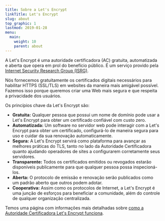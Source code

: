 ```yaml
---
title: Sobre a Let's Encrypt
linkTitle: Let's Encrypt
slug: about
top_graphic: 1
lastmod: 2019-01-28
menu:
  main:
    weight: 10
    parent: about
---
```


A Let's Encrypt é uma autoridade certificadora (AC) gratuita, automatizada e aberta que opera em prol do benefício público. É um serviço provido pela [Internet Security Research Group (ISRG)](https://www.abetterinternet.org/).

Nós fornecemos gratuitamente os certificados digitais necessários para habilitar HTTPS (SSL/TLS) em websites da maneira mais amigável possível. Fazemos isso porque queremos criar uma Web mais segura e que respeita a privacidade dos usuários.

Os princípios chave da Let's Encrypt são: 

* **Gratuita:** Qualquer pessoa que possui um nome de domínio pode usar a Let's Encrypt para obter um certificado confiável com custo zero.
* **Automatizada:** Um software no servidor web pode interagir com a Let's Encrypt para obter um certificado, configurá-lo de maneira segura para uso e cuidar da sua renovação automaticamente. 
* **Segura:** A Let's Encrypt servirá como plataforma para avançar as melhores práticas do TLS, tanto no lado da Autoridade Certificadora quanto ajudando operadores de sites a configurarem corretamente seus servidores. 
* **Transparente:** Todos os certificados emitidos ou revogados estarão disponíveis publicamente para que qualquer pessoa possa inspecioná-los.
* **Aberta:** O protocolo de emissão e renovação serão publicados como um padrão aberto que outros podem adotar.
* **Cooperativa:** Assim como os protocolos de Internet, a Let's Encrypt é uma junção de esforços para beneficiar a comunidade, além do controle de qualquer organização centralizada. 

Temos uma página com informações mais detalhadas sobre [como a Autoridade Certificadora Let's Encrypt funciona](/how-it-works).
